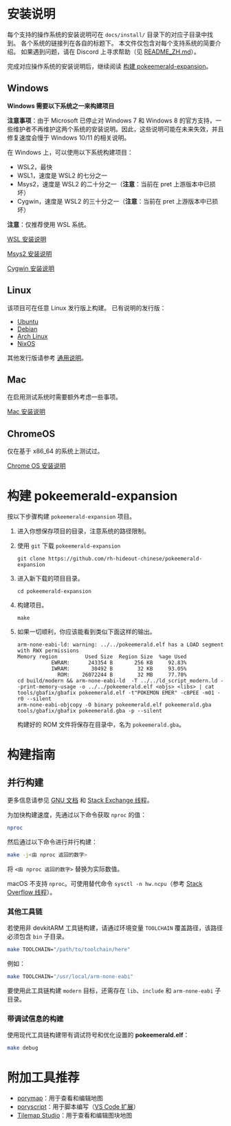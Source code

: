 
# 安装说明
每个支持的操作系统的安装说明可在 `docs/install/` 目录下的对应子目录中找到。
各个系统的链接列在各自的标题下。
本文件仅包含对每个支持系统的简要介绍。
如果遇到问题，请在 Discord 上寻求帮助（见 [README_ZH.md](README_ZH.md)）。

完成对应操作系统的安装说明后，继续阅读 [构建 pokeemerald-expansion](#构建-pokeemerald-expansion)。

## Windows
**Windows 需要以下系统之一来构建项目**

**注意事项**：由于 Microsoft 已停止对 Windows 7 和 Windows 8 的官方支持，一些维护者不再维护这两个系统的安装说明。因此，这些说明可能在未来失效，并且修复速度会慢于 Windows 10/11 的相关说明。

在 Windows 上，可以使用以下系统构建项目：
- WSL2，最快
- WSL1，速度是 WSL2 的七分之一
- Msys2，速度是 WSL2 的二十分之一（**注意**：当前在 pret 上游版本中已损坏）
- Cygwin，速度是 WSL2 的三十分之一（**注意**：当前在 pret 上游版本中已损坏）

**注意**：仅推荐使用 WSL 系统。

[WSL 安装说明](docs/install/windows/WSL_ZH.md)

[Msys2 安装说明](docs/install/windows/MSYS2_ZH.md)

[Cygwin 安装说明](docs/install/windows/CYGWIN.md)

## Linux

该项目可在任意 Linux 发行版上构建。
已有说明的发行版：
- [Ubuntu](docs/install/linux/UBUNTU_ZH.md)
- [Debian](docs/install/linux/DEBIAN_ZH.md)
- [Arch Linux](docs/install/linux/ARCH_LINUX_ZH.md)
- [NixOS](docs/install/linux/NIXOS.md)

其他发行版请参考 [通用说明](docs/install/linux/OTHERS.md)。

## Mac
在启用测试系统时需要额外考虑一些事项。

[Mac 安装说明](docs/install/mac/MAC_OS.md)

## ChromeOS
仅在基于 x86_64 的系统上测试过。

[Chrome OS 安装说明](docs/install/chromeos/CHROME_OS.md)

# 构建 pokeemerald-expansion
按以下步骤构建 `pokeemerald-expansion` 项目。
1. 进入你想保存项目的目录，注意系统的路径限制。
2. 使用 `git` 下载 `pokeemerald-expansion`

    ```console
    git clone https://github.com/rh-hideout-chinese/pokeemerald-expansion
    ```
3. 进入新下载的项目目录。

    ```console
    cd pokeemerald-expansion
    ```
4. 构建项目。

    ```console
    make
    ```
5. 如果一切顺利，你应该能看到类似下面这样的输出。

    ```console
    arm-none-eabi-ld: warning: ../../pokeemerald.elf has a LOAD segment with RWX permissions
    Memory region         Used Size  Region Size  %age Used
               EWRAM:      243354 B       256 KB     92.83%
               IWRAM:       30492 B        32 KB     93.05%
                 ROM:    26072244 B        32 MB     77.70%
    cd build/modern && arm-none-eabi-ld  -T ../../ld_script_modern.ld --print-memory-usage -o ../../pokeemerald.elf <objs> <libs> | cat
    tools/gbafix/gbafix pokeemerald.elf -t"POKEMON EMER" -cBPEE -m01 -r0 --silent
    arm-none-eabi-objcopy -O binary pokeemerald.elf pokeemerald.gba
    tools/gbafix/gbafix pokeemerald.gba -p --silent
    ```
    构建好的 ROM 文件将保存在目录中，名为 `pokeemerald.gba`。

# 构建指南

## 并行构建

更多信息请参见 [GNU 文档](https://www.gnu.org/software/make/manual/html_node/Parallel.html) 和 [Stack Exchange 线程](https://unix.stackexchange.com/questions/208568)。

为加快构建速度，先通过以下命令获取 `nproc` 的值：
```bash
nproc
```
然后通过以下命令进行并行构建：
```bash
make -j<由 nproc 返回的数字>
```
将 `<由 nproc 返回的数字>` 替换为实际数值。

macOS 不支持 `nproc`。可使用替代命令 `sysctl -n hw.ncpu`（参考 [Stack Overflow 线程](https://stackoverflow.com/questions/1715580)）。

### 其他工具链

若使用非 devkitARM 工具链构建，请通过环境变量 `TOOLCHAIN` 覆盖路径，该路径必须包含 `bin` 子目录。
```bash
make TOOLCHAIN="/path/to/toolchain/here"
```
例如：
```bash
make TOOLCHAIN="/usr/local/arm-none-eabi"
```
要使用此工具链构建 `modern` 目标，还需存在 `lib`、`include` 和 `arm-none-eabi` 子目录。

### 带调试信息的构建

使用现代工具链构建带有调试符号和优化设置的 **pokeemerald.elf**：
```bash
make debug
```

# 附加工具推荐

* [porymap](https://github.com/huderlem/porymap)：用于查看和编辑地图
* [poryscript](https://github.com/huderlem/poryscript)：用于脚本编写（[VS Code 扩展](https://marketplace.visualstudio.com/items?itemName=karathan.poryscript)）
* [Tilemap Studio](https://github.com/Rangi42/tilemap-studio)：用于查看和编辑图块地图
